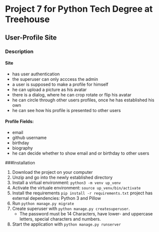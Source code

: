 # Project 7 for Python Tech Degree at Treehouse

## User-Profile Site

### Description
#### Site
- has user authentication
- the superuser can only acccess the admin
- a user is supposed to make a profile for himself
- he can upload a picture as his avatar
- there is a dialog, where he can crop rotate or flip his avatar
- he can circle through other users profiles, once he has established his own
- he can see how his profile is presented to other users

#### Profile Fields:
- email
- github username
- birthday
- biography
- he can decide whether to show email and or birthday to other users

###Installation
1. Download the project on your computer
2. Unzip and go into the newly established directory
3. Install a virtual environment:
    `python3 -m venv up_venv`
4. Activate the virtuale environment:
    `source up_venv/bin/activate`
5. Install the requirements
    `pip install -r requirements.txt`
   project has external dependencies: Python 3 and Pillow
6. Run `python manage.py migrate`
7. Create superuser with `python manage.py createsuperuser`.
   - The password must be 14 Characters, have lower- and uppercase letters,
   special characters and numbers.
8. Start the application with `python manage.py runserver`



